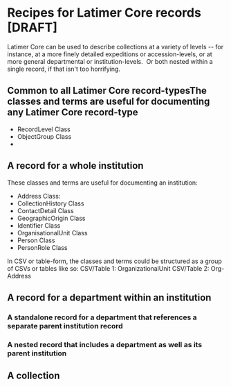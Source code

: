 # Recipes for Latimer Core records [DRAFT]

Latimer Core can be used to describe collections at a variety of levels -- for instance, at a more finely detailed expeditions or accession-levels, or at more general departmental or institution-levels.  Or both nested within a single record, if that isn't too horrifying.

## Common to all Latimer Core record-typesThe classes and terms are useful for documenting any Latimer Core record-type
- RecordLevel Class
- ObjectGroup Class
- 

## A record for a whole institution 
These classes and terms are useful for documenting an institution:
- Address Class:
- CollectionHistory Class
- ContactDetail Class
- GeographicOrigin Class
- Identifier Class
- OrganisationalUnit Class
- Person Class
- PersonRole Class

In CSV or table-form, the classes and terms could be structured as a group of CSVs or tables like so:
CSV/Table 1: OrganizationalUnit
CSV/Table 2: Org-Address


## A record for a department within an institution

### A standalone record for a department that references a separate parent institution record

### A nested record that includes a department as well as its parent institution

## A collection
